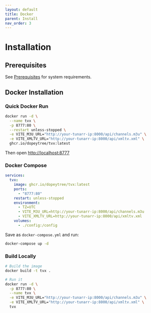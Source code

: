 ```yaml
---
layout: default
title: Docker
parent: Install
nav_order: 3
---
```


# Installation

## Prerequisites 

See [Prerequisites](prerequisites.html) for system requirements.

## Docker Installation

### Quick Docker Run

```bash
docker run -d \
  --name tvx \
  -p 8777:80 \
  --restart unless-stopped \
  -e VITE_M3U_URL="http://your-tunarr-ip:8000/api/channels.m3u" \
  -e VITE_XMLTV_URL="http://your-tunarr-ip:8000/api/xmltv.xml" \
  ghcr.io/dopeytree/tvx:latest
```

Then open <http://localhost:8777>

### Docker Compose

```yaml
services:
  tvx:
    image: ghcr.io/dopeytree/tvx:latest
    ports:
      - "8777:80"
    restart: unless-stopped
    environment:
      - TZ=UTC
      - VITE_M3U_URL=http://your-tunarr-ip:8000/api/channels.m3u
      - VITE_XMLTV_URL=http://your-tunarr-ip:8000/api/xmltv.xml
    volumes:
      - ./config:/config
```

Save as `docker-compose.yml` and run:

```bash
docker-compose up -d
```

### Build Locally

```bash
# Build the image
docker build -t tvx .

# Run it
docker run -d \
  -p 8777:80 \
  --name tvx \
  -e VITE_M3U_URL="http://your-tunarr-ip:8000/api/channels.m3u" \
  -e VITE_XMLTV_URL="http://your-tunarr-ip:8000/api/xmltv.xml" \
  tvx
```
